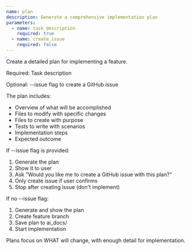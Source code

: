 ```yaml
---
name: plan
description: Generate a comprehensive implementation plan
parameters:
  - name: task_description
    required: true
  - name: create_issue
    required: false
---
```


Create a detailed plan for implementing a feature.

Required: Task description

Optional: --issue flag to create a GitHub issue

The plan includes:
- Overview of what will be accomplished
- Files to modify with specific changes
- Files to create with purpose
- Tests to write with scenarios
- Implementation steps
- Expected outcome

If --issue flag is provided:
1. Generate the plan
2. Show it to user
3. Ask "Would you like me to create a GitHub issue with this plan?"
4. Only create issue if user confirms
5. Stop after creating issue (don't implement)

If no --issue flag:
1. Generate and show the plan
2. Create feature branch
3. Save plan to ai_docs/
4. Start implementation

Plans focus on WHAT will change, with enough detail for implementation.
